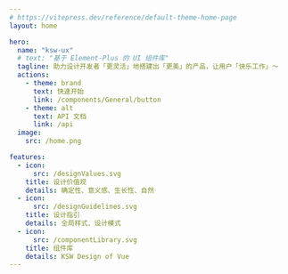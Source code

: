 ```yaml
---
# https://vitepress.dev/reference/default-theme-home-page
layout: home

hero:
  name: "ksw-ux"
  # text: "基于 Element-Plus 的 UI 组件库"
  tagline: 助力设计开发者「更灵活」地搭建出「更美」的产品，让用户「快乐工作」～
  actions:
    - theme: brand
      text: 快速开始
      link: /components/General/button
    - theme: alt
      text: API 文档
      link: /api
  image:
    src: /home.png

features:
  - icon: 
      src: /designValues.svg
    title: 设计价值观
    details: 确定性、意义感、生长性、自然
  - icon:
      src: /designGuidelines.svg
    title: 设计指引
    details: 全局样式、设计模式
  - icon: 
      src: /componentLibrary.svg
    title: 组件库
    details: KSW Design of Vue
---
```


<style>
:root {
  --vp-home-hero-name-color: transparent;
  --vp-home-hero-name-background: -webkit-linear-gradient(120deg, #bd34fe 30%, #41d1ff);

  --vp-home-hero-image-background-image: linear-gradient(-45deg, #bd34fe 50%, #47caff 50%);
  --vp-home-hero-image-filter: blur(44px);
}

.VPFeature {
  background-color: rgb(255 255 255 / 16%) !important;
  box-shadow: 2px 4px 12px #00000014;
  backdrop-filter: blur(24px);
}

@media (min-width: 640px) {
  :root {
    --vp-home-hero-image-filter: blur(56px);
  }
}

@media (min-width: 960px) {
  :root {
    --vp-home-hero-image-filter: blur(68px);
  }
}
</style>